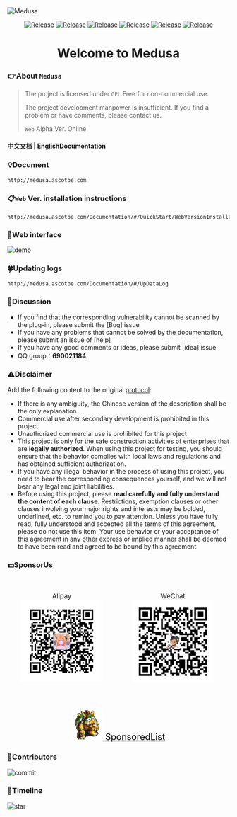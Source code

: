<img src="https://github.com/Ascotbe/Medusa/blob/master/Medusa.png?raw=true" width="1500" alt="Medusa" /> 

 <p align="center">
    <a href="https://github.com/Ascotbe/Medusa"><img alt="Release" src="https://img.shields.io/badge/Ascotbe-Medusa-green"></a>
    <a href="https://github.com/Ascotbe/Medusa"><img alt="Release" src="https://img.shields.io/badge/python-3.7+-blueviolet"></a>
    <a href="https://github.com/Ascotbe/Medusa"><img alt="Release" src="https://img.shields.io/badge/Version-0.99-red"></a>
    <a href="https://github.com/Ascotbe/Medusa"><img alt="Release" src="https://img.shields.io/badge/LICENSE-GPL-ff69b4"></a>
	<a href="https://github.com/ascotbe/Medusa/stargazers"><img alt="Release" src="https://img.shields.io/github/stars/ascotbe/Medusa.svg"></a>
	<a href="https://github.com/Ascotbe/Medusa"><img alt="Release" src="https://img.shields.io/badge/Plugin-200+-success"></a>
 </p>

<h1 align="center" >Welcome to Medusa</h1>

### :point_right:About `Medusa`

> The project is licensed under `GPL`.Free for non-commercial use.
>
> The project development manpower is insufficient. If you find a problem or have comments, please contact us.
>
> `Web`  Alpha Ver. Online


#### **[中文文档](https://github.com/Ascotbe/Medusa/blob/master/README.CN.md) | EnglishDocumentation**

### :bulb:Document

```
http://medusa.ascotbe.com
```

### :clipboard:`Web` Ver. installation instructions

```
http://medusa.ascotbe.com/Documentation/#/QuickStart/WebVersionInstallation
```

### :space_invader:Web interface

![demo](https://github.com/Ascotbe/Random-img/blob/master/Medusa/web_demo.gif?raw=true)

### :four_leaf_clover:Updating logs

```
http://medusa.ascotbe.com/Documentation/#/UpDataLog
```


### :green_heart:Discussion

- If you find that the corresponding vulnerability cannot be scanned by the plug-in, please submit the [Bug] issue
- If you have any problems that cannot be solved by the documentation, please submit an issue of [help]
- If you have any good comments or ideas, please submit [idea] issue
- QQ group：**690021184**

### :warning:Disclaimer

Add the following content to the original [protocol](https://github.com/Ascotbe/Medusa/blob/master/LICENSE):

- If there is any ambiguity, the Chinese version of the description shall be the only explanation
- Commercial use after secondary development is prohibited in this project 
- Unauthorized commercial use is prohibited for this project
- This project is only for the safe construction activities of enterprises that are **legally authorized**. When using this project for testing, you should ensure that the behavior complies with local laws and regulations and has obtained sufficient authorization.
- If you have any illegal behavior in the process of using this project, you need to bear the corresponding consequences yourself, and we will not bear any legal and joint liabilities.
- Before using this project, please **read carefully and fully understand the content of each clause**. Restrictions, exemption clauses or other clauses involving your major rights and interests may be bolded, underlined, etc. to remind you to pay attention. Unless you have fully read, fully understood and accepted all the terms of this agreement, please do not use this item. Your use behavior or your acceptance of this agreement in any other express or implied manner shall be deemed to have been read and agreed to be bound by this agreement.

### :dollar:SponsorUs

<div style="justify-content:center;display:flex"><p  align="center" style="font-size:15px;padding:20px;">Alipay<img style="zoom:33%;" src='Vue/src/assets/Alipay.jpeg'></p><p  align="center" style="font-size:15px;padding:20px;">WeChat<img style="zoom:27%;" src='Vue/src/assets/WeChat.jpeg'></p></div><div>
<a  href="http://medusa.ascotbe.com/Documentation/#/Reward"><p style="text-align: center;font-size:20px;color:rgb(0,0,0)"><img src="Vue/src/assets/AbuotUsReward.gif" width="70"> SponsoredList </p></a></div>



### :palm_tree:Contributors

![commit](https://opencollective.com/Medusa/contributors.svg?width=890&button=false)


### :checkered_flag:Timeline

![star](https://starchart.cc/Ascotbe/Medusa.svg)

